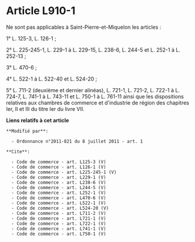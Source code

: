 # Article L910-1

Ne sont pas applicables à Saint-Pierre-et-Miquelon les articles : 

1° L. 125-3, L. 126-1 ; 

2° L. 225-245-1, 
L. 229-1 à L. 229-15, L. 238-6, 
L. 244-5 et L. 252-1 à L. 252-13 ; 

3° L. 470-6 ; 

4° L. 522-1 à L. 522-40 et L. 524-20 ; 

5° L. 711-2 (deuxième et dernier alinéas), L. 721-1, L. 721-2, L. 722-1 à L. 724-7, L. 741-1 à L. 743-11 et L. 750-1 à L.
761-11 ainsi que les dispositions relatives aux chambres de commerce et d'industrie de région des chapitres Ier, II et III du
titre Ier du livre VII.

**Liens relatifs à cet article**

	**Modifié par**:

	  - Ordonnance n°2011-821 du 8 juillet 2011 - art. 1

	**Cite**:

	  - Code de commerce - art. L125-3 (V)
	  - Code de commerce - art. L126-1 (V)
	  - Code de commerce - art. L225-245-1 (V)
	  - Code de commerce - art. L229-1 (V)
	  - Code de commerce - art. L238-6 (V)
	  - Code de commerce - art. L244-5 (V)
	  - Code de commerce - art. L252-1 (V)
	  - Code de commerce - art. L470-6 (V)
	  - Code de commerce - art. L522-1 (V)
	  - Code de commerce - art. L524-20 (V)
	  - Code de commerce - art. L711-2 (V)
	  - Code de commerce - art. L721-1 (V)
	  - Code de commerce - art. L722-1 (V)
	  - Code de commerce - art. L741-1 (V)
	  - Code de commerce - art. L750-1 (V)

